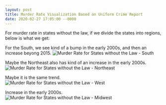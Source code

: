 ```yaml
---
layout: post
title: Murder Rate Visualization Based on Uniform Crime Report
date: 2020-02-27 17:05:00 --0000
---
```


For murder rate in states without the law, if we divide the states into regions, below is what we get:

For the South, we see kind of a bump in the early 2000s, and then an increase beyong 2015.
![Murder Rate for States without the Law - South](/images/murder_rate1.jpg "Murder Rate for States without the Law - South")

Maybe the Northeast also has kind of an increase in the early 2000s.
![Murder Rate for States without the Law - Northeast](/images/murder_rate2.jpg "Murder Rate for States without the Law - Northeast")

Maybe it is the same trend.
![Murder Rate for States without the Law - West](/images/murder_rate3.jpg "Murder Rate for States without the Law - West")

Increase in the early 2000s.
![Murder Rate for States without the Law - Midwest](/images/murder_rate4.jpg "Murder Rate for States without the Law - Midwest")
